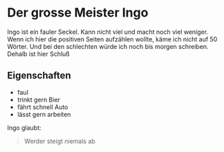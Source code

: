 # Der grosse Meister Ingo

Ingo ist ein fauler Seckel. Kann nicht viel und macht noch viel weniger.
Wenn ich hier die positiven Seiten aufzählen wollte, käme ich nicht auf 50 Wörter.
Und bei den schlechten würde ich noch bis morgen schreiben. Dehalb ist hier Schluß 

## Eigenschaften
* faul
* trinkt gern Bier
* fährt schnell Auto
* lässt gern arbeiten

Ingo glaubt:

> Werder steigt niemals ab
